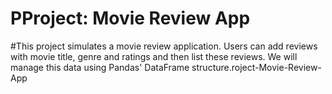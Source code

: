 # PProject: Movie Review App

#This project simulates a movie review application. Users can add reviews with movie title, genre and ratings and then list these reviews. We will manage this data using Pandas' DataFrame structure.roject-Movie-Review-App

